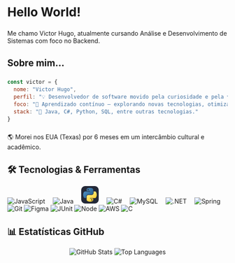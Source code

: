 <h1 align="left">Hello World!</h1>

###

<p align="left">Me chamo Victor Hugo, atualmente cursando Análise e Desenvolvimento de Sistemas com foco no Backend.</p>

###

<h2 align="left">Sobre mim...</h2>

###

```javascript
const victor = {
  nome: "Victor Hugo",
  perfil: "💡 Desenvolvedor de software movido pela curiosidade e pela vontade de evoluir constantemente.",
  foco: "🚀 Aprendizado contínuo — explorando novas tecnologias, otimizando projetos e criando soluções que fazem a diferença.",
  stack: "🔧 Java, C#, Python, SQL, entre outras tecnologias."
}
```
###
<p align="left">🌎 Morei nos EUA (Texas) por 6 meses em um intercâmbio cultural e acadêmico.<br>

###

<h2 align="left">🛠️ Tecnologias & Ferramentas</h2> 
<div align="left">
  <img src="https://cdn.jsdelivr.net/gh/devicons/devicon@latest/icons/javascript/javascript-original.svg" height="40" alt="JavaScript" /> <img width="10" /> 
  <img src="https://cdn.jsdelivr.net/gh/devicons/devicon@latest/icons/java/java-original.svg" height="40" alt="Java" /> <img width="10" /> 
  <img src="https://raw.githubusercontent.com/tandpfun/skill-icons/refs/heads/main/icons/Python-Dark.svg" height="40" alt="Python" /> <img width="10" /> 
  <img src="https://cdn.jsdelivr.net/gh/devicons/devicon@latest/icons/csharp/csharp-original.svg" height="40" alt="C#" /> <img width="10" /> 
  <img src="https://cdn.jsdelivr.net/gh/devicons/devicon@latest/icons/mysql/mysql-original.svg" height="40" alt="MySQL" /> <img width="10" /> 
  <img src="https://cdn.jsdelivr.net/gh/devicons/devicon@latest/icons/dot-net/dot-net-original.svg" height="40" alt=".NET" /> <img width="10" /> 
  <img src="https://cdn.jsdelivr.net/gh/devicons/devicon@latest/icons/spring/spring-original.svg" height="40" alt="Spring" /> <img width="10" /> 
  <img src="https://cdn.jsdelivr.net/gh/devicons/devicon@latest/icons/git/git-original.svg" height="40" alt="Git" />  
  <img src="https://cdn.jsdelivr.net/gh/devicons/devicon@latest/icons/figma/figma-original.svg" height="40" alt="Figma"/>
  <img src="https://cdn.jsdelivr.net/gh/devicons/devicon@latest/icons/junit/junit-original.svg" height="40" alt="JUnit"/>    
  <img src="https://cdn.jsdelivr.net/gh/devicons/devicon@latest/icons/nodejs/nodejs-original.svg" height="40" alt="Node"/>
  <img src="https://cdn.jsdelivr.net/gh/devicons/devicon@latest/icons/amazonwebservices/amazonwebservices-original-wordmark.svg" height="40" alt="AWS" />        
 <img src="https://cdn.jsdelivr.net/gh/devicons/devicon@latest/icons/c/c-original.svg" height="40" alt="C" /> </div>

          
  <h2 align="left">📊 Estatísticas GitHub</h2>
  <div align="center"> <img src="https://github-readme-stats.vercel.app/api?username=victrhugo&show_icons=true&theme=dracula&hide_border=false&include_all_commits=true" height="150" alt="GitHub Stats" /> 
    <img src="https://github-readme-stats.vercel.app/api/top-langs?username=victrhugo&layout=compact&langs_count=5&theme=dracula&hide_border=false" height="150" alt="Top Languages" /> </div>
